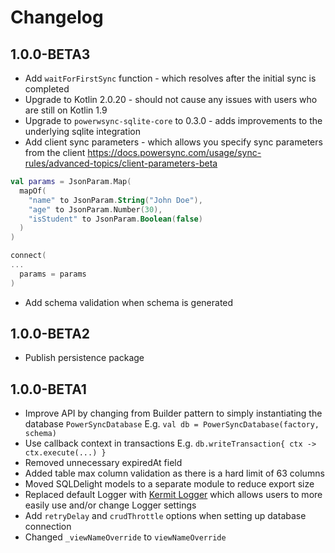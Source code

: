 # Changelog

## 1.0.0-BETA3

* Add `waitForFirstSync` function - which resolves after the initial sync is completed
* Upgrade to Kotlin 2.0.20 - should not cause any issues with users who are still on Kotlin 1.9
* Upgrade to `powerwsync-sqlite-core` to 0.3.0 - adds improvements to the underlying sqlite integration
* Add client sync parameters - which allows you specify sync parameters from the client https://docs.powersync.com/usage/sync-rules/advanced-topics/client-parameters-beta
```kotlin
val params = JsonParam.Map(
  mapOf(
    "name" to JsonParam.String("John Doe"),
    "age" to JsonParam.Number(30),
    "isStudent" to JsonParam.Boolean(false)
  )
)

connect(
...
  params = params
)
```
* Add schema validation when schema is generated

## 1.0.0-BETA2

* Publish persistence package

## 1.0.0-BETA1

* Improve API by changing from Builder pattern to simply instantiating the database `PowerSyncDatabase`
  E.g. `val db = PowerSyncDatabase(factory, schema)`
* Use callback context in transactions
  E.g. `db.writeTransaction{ ctx -> ctx.execute(...) }`
* Removed unnecessary expiredAt field
* Added table max column validation as there is a hard limit of 63 columns
* Moved SQLDelight models to a separate module to reduce export size
* Replaced default Logger with [Kermit Logger](https://kermit.touchlab.co/) which allows users to more easily use and/or change Logger settings
* Add `retryDelay` and `crudThrottle` options when setting up database connection
* Changed `_viewNameOverride` to `viewNameOverride`
